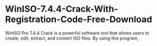 # WinISO-7.4.4-Crack-With-Registration-Code-Free-Download
WinISO Pro 7.4.4 Crack is a powerful software tool that allows users to create, edit, extract, and convert ISO files. By using this program, 
